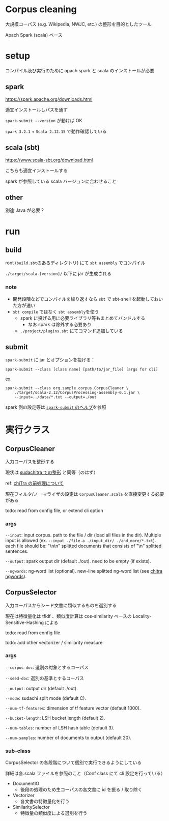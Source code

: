 # Corpus cleaning

大規模コーパス (e.g. Wikipedia, NWJC, etc.) の整形を目的としたツール

Apach Spark (scala) ベース

# setup

コンパイル及び実行のために apach spark と scala のインストールが必要

## spark

https://spark.apache.org/downloads.html

適宜インストールしパスを通す

`spark-submit --version` が動けば OK

`spark 3.2.1` + `Scala 2.12.15` で動作確認している

## scala (sbt)

https://www.scala-sbt.org/download.html

こちらも適宜インストールする

spark が参照している scala バージョンに合わせること

## other

別途 Java が必要？

# run

## build

root (`build.sbt`のあるディレクトリ) にて `sbt assembly` でコンパイル

`./target/scala-[version]/` 以下に jar が生成される

### note

- 開発段階などでコンパイルを繰り返すなら `sbt` で sbt-shell を起動しておいた方が速い
- `sbt compile` ではなく `sbt assembly`を使う
    - spark に投げる用に必要ライブラリ等もまとめてバンドルする
        - なお spark は除外する必要あり
    - `./project/plugins.sbt` にてコマンド追加している

## submit

`spark-submit` に jar とオプションを投げる：

```
spark-submit --class [class name] [path/to/jar_file] [args for cli]
```

ex.

```
spark-submit --class org.sample.corpus.CorpusCleaner \
    ./target/scala-2.12/CorpusProcessing-assembly-0.1.jar \
    --input=../data/*.txt --output=./out
```

spark 側の設定等は [`spark-submit` のヘルプ](https://spark.apache.org/docs/latest/submitting-applications.html)を参照

# 実行クラス

## CorpusCleaner

入力コーパスを整形する

現状は [sudachitra での整形](https://github.com/WorksApplications/SudachiTra/tree/main/pretraining/bert#2-preprocessing-corpus-cleaning) と同等（のはず）

ref: [chiTra の前処理について](https://docs.google.com/document/d/1colWQgSc22rzLHKdCH78BgtRLydGMZX-D-FAT6rD8iY/edit#heading=h.msy5fu9l7egn)

現在フィルタ/ノーマライザの設定は `CorpusCleaner.scala` を直接変更する必要がある

todo: read from config file, or extend cli option

### args

`--input`: input corpus. path to the file / dir (load all files in the dir). Multiple input is allowed (ex. `--input ./file.a ./input_dir/ ./and_more/*.txt`).
each file should be: "\n\n" splitted documents that consists of "\n" splitted sentences.

`--output`: spark output dir (default ./out). need to be empty (if exists).

`--ngwords`: ng-word list (optional). new-line splitted ng-word list (see [chitra ngwords](https://github.com/WorksApplications/SudachiTra/blob/main/pretraining/bert/resources/ng_words.txt)).

## CorpusSelector

入力コーパスからシード文書に類似するものを選別する

現在は特徴量化は tfidf 、類似度計算は cos-similarity ベースの Locality-Sensitive-Hashing による

todo: read from config file

todo: add other vectorizer / similarity measure

### args

`--corpus-doc`: 選別の対象とするコーパス

`--seed-doc`: 選別の基準とするコーパス

`--output`: output dir (default ./out).

`--mode`: sudachi split mode (default C).

`--num-tf-features`: dimension of tf feature vector (default 1000).

`--bucket-length`: LSH bucket length (default 2).

`--num-tables`: number of LSH hash table (default 3).

`--num-samples`: number of documents to output (default 20).

### sub-class

CorpusSelector の各段階について個別で実行できるようにしている

詳細は各.scala ファイルを参照のこと（Conf class にて cli 設定を行っている）

- DocumentIO
    - 後段の処理のため生コーパスの各文書に id を振る / 取り除く
- Vectorizer
    - 各文書の特徴量化を行う
- SimilaritySelector
    - 特徴量の類似度による選別を行う
